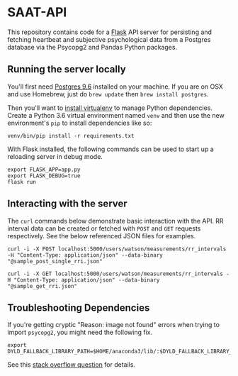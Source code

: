 # SAAT-API

This repository contains code for a [Flask](http://flask.pocoo.org/docs/0.11/) API server for persisting and fetching heartbeat and subjective psychological data from a Postgres database via the Psycopg2 and Pandas Python packages.

## Running the server locally

You'll first need [Postgres 9.6](https://www.postgresql.org/) installed on your machine. If you are on OSX and use Homebrew, just do `brew update` then `brew install postgres`.

Then you'll want to [install virtualenv](http://docs.python-guide.org/en/latest/dev/virtualenvs/) to manage Python dependencies. Create a Python 3.6 virtual environment named `venv` and then use the new environment's `pip` to install dependencies like so:

    venv/bin/pip install -r requirements.txt
    
With Flask installed, the following commands can be used to start up a reloading server in debug mode. 

    export FLASK_APP=app.py
    export FLASK_DEBUG=true
    flask run

## Interacting with the server

The `curl` commands below demonstrate basic interaction with the API. RR interval data can be created or fetched with `POST` and `GET` requests respectively. See the below referenced JSON files for examples.

	curl -i -X POST localhost:5000/users/watson/measurements/rr_intervals -H "Content-Type: application/json" --data-binary "@sample_post_single_rri.json"

	curl -i -X GET localhost:5000/users/watson/measurements/rr_intervals -H "Content-Type: application/json" --data-binary "@sample_get_rri.json"

## Troubleshooting Dependencies

If you're getting cryptic "Reason: image not found" errors when trying to import `psycopg2`, you might need the following fix.

    export DYLD_FALLBACK_LIBRARY_PATH=$HOME/anaconda3/lib/:$DYLD_FALLBACK_LIBRARY_PATH
    
See this [stack overflow question](http://stackoverflow.com/questions/27264574/import-psycopg2-library-not-loaded-libssl-1-0-0-dylib) for details.
